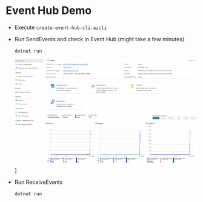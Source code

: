 # Event Hub Demo

- Execute `create-event-hub-cli.azcli`
- Run SendEvents and check in Event Hub (might take a few minutes)

    ```
    dotnet run
    ```

    ![Event Hub](./_images/hub-events.png)] 

- Run ReceiveEvents

    ```
    dotnet run
    ```